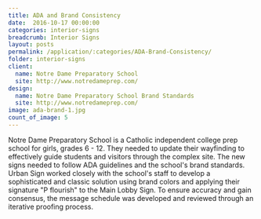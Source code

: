 ```yaml
---
title: ADA and Brand Consistency
date:  2016-10-17 00:00:00
categories: interior-signs
breadcrumb: Interior Signs
layout: posts
permalink: /application/:categories/ADA-Brand-Consistency/
folder: interior-signs
client:
  name: Notre Dame Preparatory School
  site: http://www.notredameprep.com/
design:
  name: Notre Dame Preparatory School Brand Standards	
  site: http://www.notredameprep.com/
image: ada-brand-1.jpg
count_of_image: 5
---
```


<div class="col-xs-12 col-sm-12 col-md-12 col-lg-12">
  <div class="fotorama application-item__slider" data-nav="thumbs" data-thumbheight="109" border-width="3">
    <a {{ href | img : "fotorama/ada-brand-1.jpg" }}></a>
    <a {{ href | img : "fotorama/ada-brand-2.jpg" }}></a>
    <a {{ href | img : "fotorama/ada-brand-3.jpg" }}></a>
    <a {{ href | img : "fotorama/ada-brand-4.jpg" }}></a>
    <a {{ href | img : "fotorama/ada-brand-5.jpg" }}></a>
  </div>
  <div class="visible-xs application-item__icon-slider">
    <i class="icon-swipe"></i>
  </div>
<p class="application-item__content application-item__content--bottom">
    Notre Dame Preparatory School is a Catholic independent college prep school for girls, grades 6 - 12. They needed to update their wayfinding to effectively guide students and visitors through the complex site. The new signs needed to follow ADA guidelines and the school's brand standards. Urban Sign worked closely with the school's staff to develop a sophisticated and classic solution using brand colors and applying their signature "P flourish" to the Main Lobby Sign. To ensure accuracy and gain consensus, the message schedule was developed and reviewed through an iterative proofing process.
  </p>
</div>
